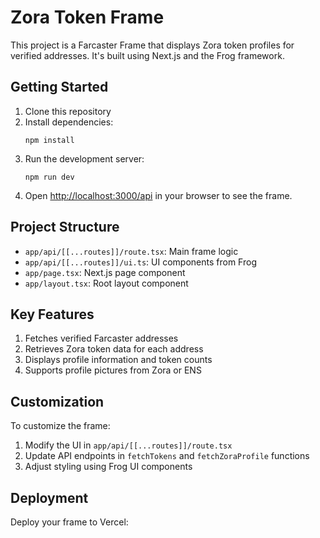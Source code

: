 # Zora Token Frame

This project is a Farcaster Frame that displays Zora token profiles for verified addresses. It's built using Next.js and the Frog framework.

## Getting Started

1. Clone this repository
2. Install dependencies:
   ```
   npm install
   ```
3. Run the development server:
   ```
   npm run dev
   ```
4. Open [http://localhost:3000/api](http://localhost:3000/api) in your browser to see the frame.

## Project Structure

- `app/api/[[...routes]]/route.tsx`: Main frame logic
- `app/api/[[...routes]]/ui.ts`: UI components from Frog
- `app/page.tsx`: Next.js page component
- `app/layout.tsx`: Root layout component

## Key Features

1. Fetches verified Farcaster addresses
2. Retrieves Zora token data for each address
3. Displays profile information and token counts
4. Supports profile pictures from Zora or ENS

## Customization

To customize the frame:

1. Modify the UI in `app/api/[[...routes]]/route.tsx`
2. Update API endpoints in `fetchTokens` and `fetchZoraProfile` functions
3. Adjust styling using Frog UI components

## Deployment

Deploy your frame to Vercel:
